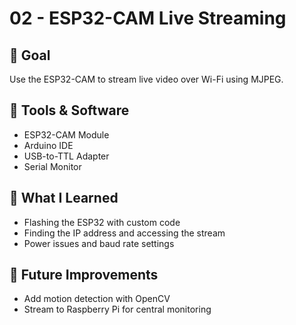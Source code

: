 # 02 - ESP32-CAM Live Streaming

## 🎯 Goal
Use the ESP32-CAM to stream live video over Wi-Fi using MJPEG.

## 🧰 Tools & Software
- ESP32-CAM Module
- Arduino IDE
- USB-to-TTL Adapter
- Serial Monitor

## 🧠 What I Learned
- Flashing the ESP32 with custom code
- Finding the IP address and accessing the stream
- Power issues and baud rate settings

## 🚧 Future Improvements
- Add motion detection with OpenCV
- Stream to Raspberry Pi for central monitoring
